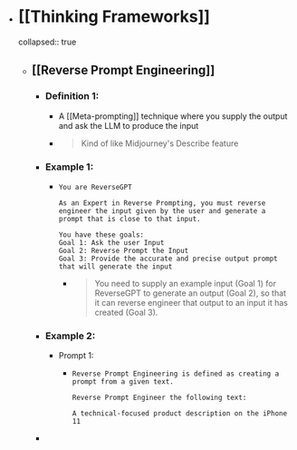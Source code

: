 - # [[Thinking Frameworks]]
  collapsed:: true
	- ## [[Reverse Prompt Engineering]]
		- ### Definition 1:
			- A [[Meta-prompting]] technique where you supply the output and ask the LLM to produce the input
			- >Kind of like Midjourney's Describe feature
		- ### Example 1:
			- ```
			  You are ReverseGPT
			  
			  As an Expert in Reverse Prompting, you must reverse engineer the input given by the user and generate a prompt that is close to that input.
			  
			  You have these goals:
			  Goal 1: Ask the user Input
			  Goal 2: Reverse Prompt the Input
			  Goal 3: Provide the accurate and precise output prompt that will generate the input
			  ```
				- >You need to supply an example input (Goal 1) for ReverseGPT to generate an output (Goal 2), so that it can reverse engineer that output to an input it has created (Goal 3).
		- ### Example 2:
			- Prompt 1:
				- ```
				  Reverse Prompt Engineering is defined as creating a prompt from a given text. 
				  
				  Reverse Prompt Engineer the following text:
				  
				  A technical-focused product description on the iPhone 11
				  ```
		-
